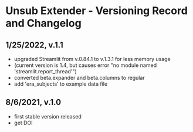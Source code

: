 # Unsub Extender - Versioning Record and Changelog

## 1/25/2022, v.1.1
- upgraded Streamlit from v.0.84.1 to v.1.3.1 for less memory usage 
- (current version is 1.4, but causes error "no module named 'streamlit.report_thread'")
- converted beta.expander and beta.columns to regular
- add 'era_subjects' to example data file

## 8/6/2021, v.1.0
- first stable version released
- get DOI
